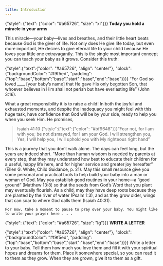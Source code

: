 ```yaml
---
title: Introduction
---
```


{"style": {"text": {"color": "#a65726", "size": "xl"}}}
**Today you hold a miracle in your arms**

This miracle—your baby—lives and breathes, and their little heart beats because God is the giver of life. Not only does He give life today, but even more important, He desires to give eternal life to your child because He loves your little one extravagantly. This is the single most important concept you can teach your baby as it grows. Consider this truth:

{"style":{"text":{"color": "#a65726", "align": "center"}, "block":{"backgroundColor": "#f9f5ed", "padding": {"top":"base","bottom":"base","start":"base","end":"base"}}}}
“For God so loved ____ [your baby’s name] that He gave His only begotten Son, that whoever believes in Him shall not perish but have everlasting life” (John 3:16).

What a great responsibility it is to raise a child! In both the joyful and exhausted moments, and despite the inadequacy you might feel with this huge task, have confidence that God will be by your side, ready to help you when you seek Him. He promises,

> <callout>Isaiah 41:10</callout>
> {"style":{"text":{"color": "#bf9648"}}}“Fear not, for I am with you; be not dismayed, for I am your God. I will strengthen you, Yes, I will help you, I will uphold you with My righteous right hand”

This is a journey that you don’t walk alone. The days can feel long, but the years are indeed short. “More than human wisdom is needed by parents at every step, that they may understand how best to educate their children for a useful, happy life here, and for higher service and greater joy hereafter” (Ellen G. White, Child Guidance, p. 21). May this small resource give you some personal and practical tools to help build your baby into a man or woman of God. May you establish good routines in your home—a “good ground” (Matthew 13:8) so that the seeds from God’s Word that you plant may eventually flourish. As a child, may they have deep roots because they are planted by the river of water (Psalm 1:3), and as they grow older, wings that can soar to where God calls them (Isaiah 40:31).

`For now, take a moment to pause to pray over your baby. You might like to write your prayer here . . .`

{"style": {"text": {"color": "#a65726", "size": "lg"}}}
**WRITE A LETTER**

{"style":{"text":{"color": "#a65726", "align": "center"}, "block":{"backgroundColor": "#f9f5ed", "padding": {"top":"base","bottom":"base","start":"base","end":"base"}}}}
Write a letter to your baby. Tell them how much you love them and fill it with your spiritual hopes and dreams for them. Place it somewhere special, so you can read it to them as they grow. When they are grown, give it to them as a gift.
